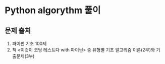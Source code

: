 # Python algorythm 풀이 
## 문제 출처
1. 파이썬 기초 100제
2. 책 <이것이 코딩 테스트다 with 파이썬> 중 유형별 기초 알고리즘 이론(2부)와 기출문제(3부)
